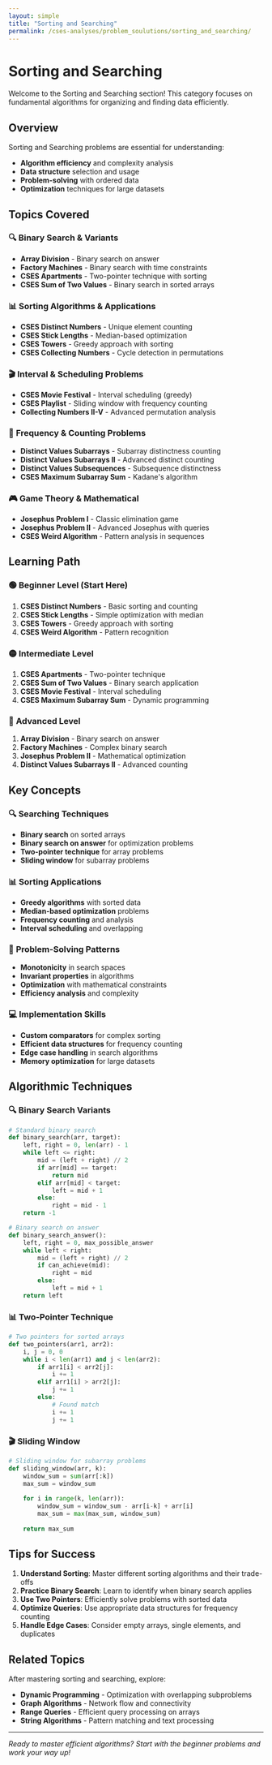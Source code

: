 ```yaml
---
layout: simple
title: "Sorting and Searching"
permalink: /cses-analyses/problem_soulutions/sorting_and_searching/
---
```


# Sorting and Searching

Welcome to the Sorting and Searching section! This category focuses on fundamental algorithms for organizing and finding data efficiently.

## Overview

Sorting and Searching problems are essential for understanding:
- **Algorithm efficiency** and complexity analysis
- **Data structure** selection and usage
- **Problem-solving** with ordered data
- **Optimization** techniques for large datasets

## Topics Covered

### 🔍 **Binary Search & Variants**
- **Array Division** - Binary search on answer
- **Factory Machines** - Binary search with time constraints
- **CSES Apartments** - Two-pointer technique with sorting
- **CSES Sum of Two Values** - Binary search in sorted arrays

### 📊 **Sorting Algorithms & Applications**
- **CSES Distinct Numbers** - Unique element counting
- **CSES Stick Lengths** - Median-based optimization
- **CSES Towers** - Greedy approach with sorting
- **CSES Collecting Numbers** - Cycle detection in permutations

### 🎬 **Interval & Scheduling Problems**
- **CSES Movie Festival** - Interval scheduling (greedy)
- **CSES Playlist** - Sliding window with frequency counting
- **Collecting Numbers II-V** - Advanced permutation analysis

### 🔢 **Frequency & Counting Problems**
- **Distinct Values Subarrays** - Subarray distinctness counting
- **Distinct Values Subarrays II** - Advanced distinct counting
- **Distinct Values Subsequences** - Subsequence distinctness
- **CSES Maximum Subarray Sum** - Kadane's algorithm

### 🎮 **Game Theory & Mathematical**
- **Josephus Problem I** - Classic elimination game
- **Josephus Problem II** - Advanced Josephus with queries
- **CSES Weird Algorithm** - Pattern analysis in sequences

## Learning Path

### 🟢 **Beginner Level** (Start Here)
1. **CSES Distinct Numbers** - Basic sorting and counting
2. **CSES Stick Lengths** - Simple optimization with median
3. **CSES Towers** - Greedy approach with sorting
4. **CSES Weird Algorithm** - Pattern recognition

### 🟡 **Intermediate Level**
1. **CSES Apartments** - Two-pointer technique
2. **CSES Sum of Two Values** - Binary search application
3. **CSES Movie Festival** - Interval scheduling
4. **CSES Maximum Subarray Sum** - Dynamic programming

### 🔴 **Advanced Level**
1. **Array Division** - Binary search on answer
2. **Factory Machines** - Complex binary search
3. **Josephus Problem II** - Mathematical optimization
4. **Distinct Values Subarrays II** - Advanced counting

## Key Concepts

### 🔍 **Searching Techniques**
- **Binary search** on sorted arrays
- **Binary search on answer** for optimization problems
- **Two-pointer technique** for array problems
- **Sliding window** for subarray problems

### 📊 **Sorting Applications**
- **Greedy algorithms** with sorted data
- **Median-based optimization** problems
- **Frequency counting** and analysis
- **Interval scheduling** and overlapping

### 🎯 **Problem-Solving Patterns**
- **Monotonicity** in search spaces
- **Invariant properties** in algorithms
- **Optimization** with mathematical constraints
- **Efficiency analysis** and complexity

### 💻 **Implementation Skills**
- **Custom comparators** for complex sorting
- **Efficient data structures** for frequency counting
- **Edge case handling** in search algorithms
- **Memory optimization** for large datasets

## Algorithmic Techniques

### 🔍 **Binary Search Variants**
```python
# Standard binary search
def binary_search(arr, target):
    left, right = 0, len(arr) - 1
    while left <= right:
        mid = (left + right) // 2
        if arr[mid] == target:
            return mid
        elif arr[mid] < target:
            left = mid + 1
        else:
            right = mid - 1
    return -1

# Binary search on answer
def binary_search_answer():
    left, right = 0, max_possible_answer
    while left < right:
        mid = (left + right) // 2
        if can_achieve(mid):
            right = mid
        else:
            left = mid + 1
    return left
```

### 📊 **Two-Pointer Technique**
```python
# Two pointers for sorted arrays
def two_pointers(arr1, arr2):
    i, j = 0, 0
    while i < len(arr1) and j < len(arr2):
        if arr1[i] < arr2[j]:
            i += 1
        elif arr1[i] > arr2[j]:
            j += 1
        else:
            # Found match
            i += 1
            j += 1
```

### 🎬 **Sliding Window**
```python
# Sliding window for subarray problems
def sliding_window(arr, k):
    window_sum = sum(arr[:k])
    max_sum = window_sum
    
    for i in range(k, len(arr)):
        window_sum = window_sum - arr[i-k] + arr[i]
        max_sum = max(max_sum, window_sum)
    
    return max_sum
```

## Tips for Success

1. **Understand Sorting**: Master different sorting algorithms and their trade-offs
2. **Practice Binary Search**: Learn to identify when binary search applies
3. **Use Two Pointers**: Efficiently solve problems with sorted data
4. **Optimize Queries**: Use appropriate data structures for frequency counting
5. **Handle Edge Cases**: Consider empty arrays, single elements, and duplicates

## Related Topics

After mastering sorting and searching, explore:
- **Dynamic Programming** - Optimization with overlapping subproblems
- **Graph Algorithms** - Network flow and connectivity
- **Range Queries** - Efficient query processing on arrays
- **String Algorithms** - Pattern matching and text processing

---

*Ready to master efficient algorithms? Start with the beginner problems and work your way up!* 
